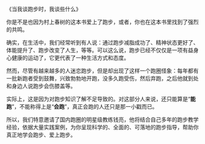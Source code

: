 《当我谈跑步时，我谈些什么》

你是不是也因为村上春树的这本书爱上了跑步，或者，你也在这本书里找到了强烈的共鸣。

确实，在生活中，我们经常听到有人说：通过跑步减脂成功了、精神状态更好了、体能提升了、跑步改变了人生，等等。可以这么说，跑步已经不仅仅是一项有益身心健康的运动了，它更代表了一种生活方式和态度。

然而，尽管有越来越多的人迷恋跑步，但是却出现了这样一个跑圈怪象：每年都有一批新跑者受到鼓舞，兴致勃勃地开跑，没多久跑受伤，然后弃跑，之后他就到处和身边人说跑步会伤膝盖等。

实际上，这是因为对跑步知识了解不足导致的。对这部分人来说，还只能算是“**能跑**”，不能称得上是“**会跑**”，真正会跑的人还只是那一小戳而已。

所以，我们特意邀请了国内跑圈的明星级教练钱亮，他将结合自己多年的跑步教学经验，依据大量实践案例，为你呈现科学的、全面的、可落地的跑步指导，帮助你真正地学会跑步、爱上跑步。